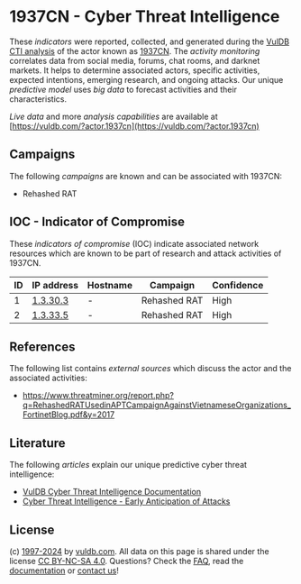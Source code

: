 # 1937CN - Cyber Threat Intelligence

These _indicators_ were reported, collected, and generated during the [VulDB CTI analysis](https://vuldb.com/?kb.cti) of the actor known as [1937CN](https://vuldb.com/?actor.1937cn). The _activity monitoring_ correlates data from social media, forums, chat rooms, and darknet markets. It helps to determine associated actors, specific activities, expected intentions, emerging research, and ongoing attacks. Our unique _predictive model_ uses _big data_ to forecast activities and their characteristics.

_Live data_ and more _analysis capabilities_ are available at [https://vuldb.com/?actor.1937cn](https://vuldb.com/?actor.1937cn)

## Campaigns

The following _campaigns_ are known and can be associated with 1937CN:

* Rehashed RAT

## IOC - Indicator of Compromise

These _indicators of compromise_ (IOC) indicate associated network resources which are known to be part of research and attack activities of 1937CN.

ID | IP address | Hostname | Campaign | Confidence
-- | ---------- | -------- | -------- | ----------
1 | [1.3.30.3](https://vuldb.com/?ip.1.3.30.3) | - | Rehashed RAT | High
2 | [1.3.33.5](https://vuldb.com/?ip.1.3.33.5) | - | Rehashed RAT | High

## References

The following list contains _external sources_ which discuss the actor and the associated activities:

* https://www.threatminer.org/report.php?q=RehashedRATUsedinAPTCampaignAgainstVietnameseOrganizations_FortinetBlog.pdf&y=2017

## Literature

The following _articles_ explain our unique predictive cyber threat intelligence:

* [VulDB Cyber Threat Intelligence Documentation](https://vuldb.com/?kb.cti)
* [Cyber Threat Intelligence - Early Anticipation of Attacks](https://www.scip.ch/en/?labs.20201022)

## License

(c) [1997-2024](https://vuldb.com/?kb.changelog) by [vuldb.com](https://vuldb.com/?kb.about). All data on this page is shared under the license [CC BY-NC-SA 4.0](https://creativecommons.org/licenses/by-nc-sa/4.0/). Questions? Check the [FAQ](https://vuldb.com/?kb.faq), read the [documentation](https://vuldb.com/?kb) or [contact us](https://vuldb.com/?contact)!
